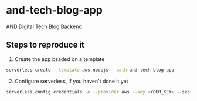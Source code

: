 # and-tech-blog-app
AND Digital Tech Blog Backend

## Steps to reproduce it 

1. Create the app bsaded on a template

```bash
serverless create --template aws-nodejs --path and-tech-blog-app
```

2. Configure serverless, if you haven't done it yet

```bash
serverless config credentials -o --provider aws --key <YOUR_KEY> --secret <YOUR_SECRET>
```